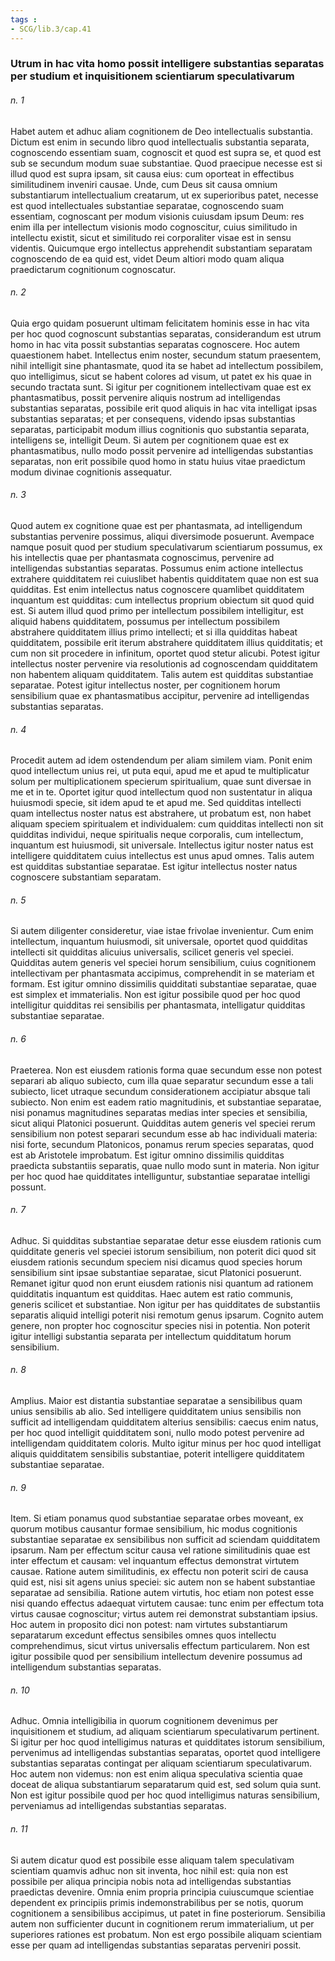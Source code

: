```yaml
---
tags : 
- SCG/lib.3/cap.41
---
```


### Utrum in hac vita homo possit intelligere substantias separatas per studium et inquisitionem scientiarum speculativarum

###### n. 1
Habet autem et adhuc aliam cognitionem de Deo intellectualis substantia. Dictum est enim in secundo libro quod intellectualis substantia separata, cognoscendo essentiam suam, cognoscit et quod est supra se, et quod est sub se secundum modum suae substantiae. Quod praecipue necesse est si illud quod est supra ipsam, sit causa eius: cum oporteat in effectibus similitudinem inveniri causae. Unde, cum Deus sit causa omnium substantiarum intellectualium creatarum, ut ex superioribus patet, necesse est quod intellectuales substantiae separatae, cognoscendo suam essentiam, cognoscant per modum visionis cuiusdam ipsum Deum: res enim illa per intellectum visionis modo cognoscitur, cuius similitudo in intellectu existit, sicut et similitudo rei corporaliter visae est in sensu videntis. Quicumque ergo intellectus apprehendit substantiam separatam cognoscendo de ea quid est, videt Deum altiori modo quam aliqua praedictarum cognitionum cognoscatur.

###### n. 2
Quia ergo quidam posuerunt ultimam felicitatem hominis esse in hac vita per hoc quod cognoscunt substantias separatas, considerandum est utrum homo in hac vita possit substantias separatas cognoscere. Hoc autem quaestionem habet. Intellectus enim noster, secundum statum praesentem, nihil intelligit sine phantasmate, quod ita se habet ad intellectum possibilem, quo intelligimus, sicut se habent colores ad visum, ut patet ex his quae in secundo tractata sunt. Si igitur per cognitionem intellectivam quae est ex phantasmatibus, possit pervenire aliquis nostrum ad intelligendas substantias separatas, possibile erit quod aliquis in hac vita intelligat ipsas substantias separatas; et per consequens, videndo ipsas substantias separatas, participabit modum illius cognitionis quo substantia separata, intelligens se, intelligit Deum. Si autem per cognitionem quae est ex phantasmatibus, nullo modo possit pervenire ad intelligendas substantias separatas, non erit possibile quod homo in statu huius vitae praedictum modum divinae cognitionis assequatur.

###### n. 3
Quod autem ex cognitione quae est per phantasmata, ad intelligendum substantias pervenire possimus, aliqui diversimode posuerunt. Avempace namque posuit quod per studium speculativarum scientiarum possumus, ex his intellectis quae per phantasmata cognoscimus, pervenire ad intelligendas substantias separatas. Possumus enim actione intellectus extrahere quidditatem rei cuiuslibet habentis quidditatem quae non est sua quidditas. Est enim intellectus natus cognoscere quamlibet quidditatem inquantum est quidditas: cum intellectus proprium obiectum sit quod quid est. Si autem illud quod primo per intellectum possibilem intelligitur, est aliquid habens quidditatem, possumus per intellectum possibilem abstrahere quidditatem illius primo intellecti; et si illa quidditas habeat quidditatem, possibile erit iterum abstrahere quidditatem illius quidditatis; et cum non sit procedere in infinitum, oportet quod stetur alicubi. Potest igitur intellectus noster pervenire via resolutionis ad cognoscendam quidditatem non habentem aliquam quidditatem. Talis autem est quidditas substantiae separatae. Potest igitur intellectus noster, per cognitionem horum sensibilium quae ex phantasmatibus accipitur, pervenire ad intelligendas substantias separatas.

###### n. 4
Procedit autem ad idem ostendendum per aliam similem viam. Ponit enim quod intellectum unius rei, ut puta equi, apud me et apud te multiplicatur solum per multiplicationem specierum spiritualium, quae sunt diversae in me et in te. Oportet igitur quod intellectum quod non sustentatur in aliqua huiusmodi specie, sit idem apud te et apud me. Sed quidditas intellecti quam intellectus noster natus est abstrahere, ut probatum est, non habet aliquam speciem spiritualem et individualem: cum quidditas intellecti non sit quidditas individui, neque spiritualis neque corporalis, cum intellectum, inquantum est huiusmodi, sit universale. Intellectus igitur noster natus est intelligere quidditatem cuius intellectus est unus apud omnes. Talis autem est quidditas substantiae separatae. Est igitur intellectus noster natus cognoscere substantiam separatam.

###### n. 5
Si autem diligenter consideretur, viae istae frivolae invenientur. Cum enim intellectum, inquantum huiusmodi, sit universale, oportet quod quidditas intellecti sit quidditas alicuius universalis, scilicet generis vel speciei. Quidditas autem generis vel speciei horum sensibilium, cuius cognitionem intellectivam per phantasmata accipimus, comprehendit in se materiam et formam. Est igitur omnino dissimilis quidditati substantiae separatae, quae est simplex et immaterialis. Non est igitur possibile quod per hoc quod intelligitur quidditas rei sensibilis per phantasmata, intelligatur quidditas substantiae separatae.

###### n. 6
Praeterea. Non est eiusdem rationis forma quae secundum esse non potest separari ab aliquo subiecto, cum illa quae separatur secundum esse a tali subiecto, licet utraque secundum considerationem accipiatur absque tali subiecto. Non enim est eadem ratio magnitudinis, et substantiae separatae, nisi ponamus magnitudines separatas medias inter species et sensibilia, sicut aliqui Platonici posuerunt. Quidditas autem generis vel speciei rerum sensibilium non potest separari secundum esse ab hac individuali materia: nisi forte, secundum Platonicos, ponamus rerum species separatas, quod est ab Aristotele improbatum. Est igitur omnino dissimilis quidditas praedicta substantiis separatis, quae nullo modo sunt in materia. Non igitur per hoc quod hae quidditates intelliguntur, substantiae separatae intelligi possunt.

###### n. 7
Adhuc. Si quidditas substantiae separatae detur esse eiusdem rationis cum quidditate generis vel speciei istorum sensibilium, non poterit dici quod sit eiusdem rationis secundum speciem nisi dicamus quod species horum sensibilium sint ipsae substantiae separatae, sicut Platonici posuerunt. Remanet igitur quod non erunt eiusdem rationis nisi quantum ad rationem quidditatis inquantum est quidditas. Haec autem est ratio communis, generis scilicet et substantiae. Non igitur per has quidditates de substantiis separatis aliquid intelligi poterit nisi remotum genus ipsarum. Cognito autem genere, non propter hoc cognoscitur species nisi in potentia. Non poterit igitur intelligi substantia separata per intellectum quidditatum horum sensibilium.

###### n. 8
Amplius. Maior est distantia substantiae separatae a sensibilibus quam unius sensibilis ab alio. Sed intelligere quidditatem unius sensibilis non sufficit ad intelligendam quidditatem alterius sensibilis: caecus enim natus, per hoc quod intelligit quidditatem soni, nullo modo potest pervenire ad intelligendam quidditatem coloris. Multo igitur minus per hoc quod intelligat aliquis quidditatem sensibilis substantiae, poterit intelligere quidditatem substantiae separatae.

###### n. 9
Item. Si etiam ponamus quod substantiae separatae orbes moveant, ex quorum motibus causantur formae sensibilium, hic modus cognitionis substantiae separatae ex sensibilibus non sufficit ad sciendam quidditatem ipsarum. Nam per effectum scitur causa vel ratione similitudinis quae est inter effectum et causam: vel inquantum effectus demonstrat virtutem causae. Ratione autem similitudinis, ex effectu non poterit sciri de causa quid est, nisi sit agens unius speciei: sic autem non se habent substantiae separatae ad sensibilia. Ratione autem virtutis, hoc etiam non potest esse nisi quando effectus adaequat virtutem causae: tunc enim per effectum tota virtus causae cognoscitur; virtus autem rei demonstrat substantiam ipsius. Hoc autem in proposito dici non potest: nam virtutes substantiarum separatarum excedunt effectus sensibiles omnes quos intellectu comprehendimus, sicut virtus universalis effectum particularem. Non est igitur possibile quod per sensibilium intellectum devenire possumus ad intelligendum substantias separatas.

###### n. 10
Adhuc. Omnia intelligibilia in quorum cognitionem devenimus per inquisitionem et studium, ad aliquam scientiarum speculativarum pertinent. Si igitur per hoc quod intelligimus naturas et quidditates istorum sensibilium, pervenimus ad intelligendas substantias separatas, oportet quod intelligere substantias separatas contingat per aliquam scientiarum speculativarum. Hoc autem non videmus: non est enim aliqua speculativa scientia quae doceat de aliqua substantiarum separatarum quid est, sed solum quia sunt. Non est igitur possibile quod per hoc quod intelligimus naturas sensibilium, perveniamus ad intelligendas substantias separatas.

###### n. 11
Si autem dicatur quod est possibile esse aliquam talem speculativam scientiam quamvis adhuc non sit inventa, hoc nihil est: quia non est possibile per aliqua principia nobis nota ad intelligendas substantias praedictas devenire. Omnia enim propria principia cuiuscumque scientiae dependent ex principiis primis indemonstrabilibus per se notis, quorum cognitionem a sensibilibus accipimus, ut patet in fine posteriorum. Sensibilia autem non sufficienter ducunt in cognitionem rerum immaterialium, ut per superiores rationes est probatum. Non est ergo possibile aliquam scientiam esse per quam ad intelligendas substantias separatas perveniri possit.

